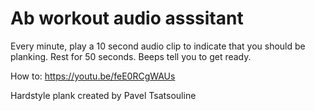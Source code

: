 # Ab workout audio asssitant

Every minute, play a 10 second audio clip to indicate that you should be planking. Rest for 50 seconds. Beeps tell you to get ready.

How to: https://youtu.be/feE0RCgWAUs

Hardstyle plank created by Pavel Tsatsouline